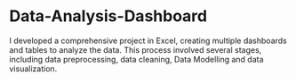# Data-Analysis-Dashboard
I developed a comprehensive project in Excel, creating multiple dashboards and tables to analyze the data. This process involved several stages, including data preprocessing, data cleaning, Data Modelling and data visualization.
